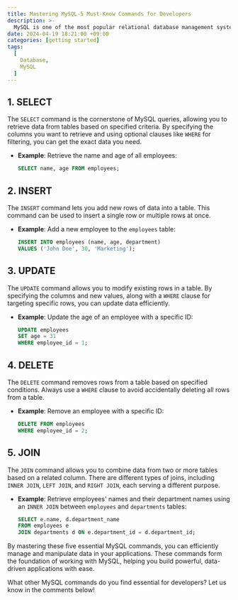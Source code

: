 ```yaml
---
title: Mastering MySQL-5 Must-Know Commands for Developers
description: >-
  MySQL is one of the most popular relational database management systems, powering countless websites, applications, and services. As a developer, mastering MySQL is crucial for efficiently managing data and building robust applications. In this post, we'll explore five essential MySQL commands that every developer should know.
date: 2024-04-19 18:21:00 +09:00
categories: [getting started]
tags:
  [
    Database,
    MySQL
  ]
---
```

## 1. **SELECT**

The `SELECT` command is the cornerstone of MySQL queries, allowing you to retrieve data from tables based on specified criteria. By specifying the columns you want to retrieve and using optional clauses like `WHERE` for filtering, you can get the exact data you need.

- **Example**: Retrieve the name and age of all employees:
    ```sql
    SELECT name, age FROM employees;
    ```

## 2. **INSERT**

The `INSERT` command lets you add new rows of data into a table. This command can be used to insert a single row or multiple rows at once.

- **Example**: Add a new employee to the `employees` table:
    ```sql
    INSERT INTO employees (name, age, department)
    VALUES ('John Doe', 30, 'Marketing');
    ```

## 3. **UPDATE**

The `UPDATE` command allows you to modify existing rows in a table. By specifying the columns and new values, along with a `WHERE` clause for targeting specific rows, you can update data efficiently.

- **Example**: Update the age of an employee with a specific ID:
    ```sql
    UPDATE employees
    SET age = 31
    WHERE employee_id = 1;
    ```

## 4. **DELETE**

The `DELETE` command removes rows from a table based on specified conditions. Always use a `WHERE` clause to avoid accidentally deleting all rows from a table.

- **Example**: Remove an employee with a specific ID:
    ```sql
    DELETE FROM employees
    WHERE employee_id = 2;
    ```

## 5. **JOIN**

The `JOIN` command allows you to combine data from two or more tables based on a related column. There are different types of joins, including `INNER JOIN`, `LEFT JOIN`, and `RIGHT JOIN`, each serving a different purpose.

- **Example**: Retrieve employees' names and their department names using an `INNER JOIN` between `employees` and `departments` tables:
    ```sql
    SELECT e.name, d.department_name
    FROM employees e
    JOIN departments d ON e.department_id = d.department_id;
    ```

By mastering these five essential MySQL commands, you can efficiently manage and manipulate data in your applications. These commands form the foundation of working with MySQL, helping you build powerful, data-driven applications with ease.

What other MySQL commands do you find essential for developers? Let us know in the comments below!
